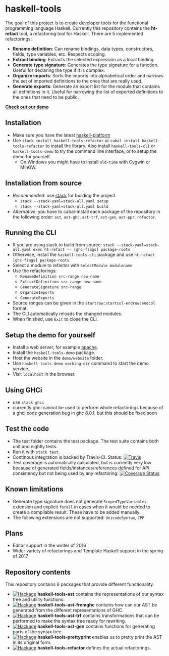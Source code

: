 # haskell-tools

The goal of this project is to create developer tools for the functional programming language Haskell. Currently this repository contains the **ht-refact** tool, a refactoring tool for Haskell. There are 5 implemented refactorings: 
  - **Rename definition**: Can rename bindings, data types, constructors, fields, type variables, etc. Respects scoping.
  - **Extract binding**: Extracts the selected expression as a local binding.
  - **Generate type signature**: Generates the type signature for a function. Useful for declaring the type if it is complex.
  - **Organize imports**: Sorts the imports into alphabetical order and narrows the set of imported definitions to the ones that are really used.
  - **Generate exports**: Generate an export list for the module that contains all definitions in it. Useful for narrowing the list of exported definitions to the ones that need to be public.

**[Check out our demo](http://haskelltools.org)**

## Installation

  - Make sure you have the latest [haskell-platform](https://www.haskell.org/platform/)
  - Use `stack install haskell-tools-refactor` or `cabal install haskell-tools-refactor` to install the library. Also install `haskell-tools-cli` or `haskell-tools-demo` to try the command line interface, or to setup the demo for yourself.
    - On Windows you might have to install `old-time` with Cygwin or MinGW.

## Installation from source

  - *Recommended*: use [stack](https://docs.haskellstack.org/en/stable/README/) for building the project
    - `stack --stack-yaml=stack-all.yaml setup`
    - `stack --stack-yaml=stack-all.yaml build`
  - *Alternative*: you have to cabal-install each package of the repository in the following order: `ast`, `ast-ghc`, `ast-trf`, `ast-gen`, `ast-ppr`, `refactor`.
  
## Running the CLI

  - If you are using stack to build from source: `stack --stack-yaml=stack-all.yaml exec ht-refact -- [ghc-flags] package-roots`
  - Otherwise, install the `haskell-tools-cli` package and use `ht-refact [ghc-flags] package-roots`.
  - Select a module to refactor with `SelectModule modulename`
  - Use the refactorings:
    - `RenameDefinition src-range new-name`
    - `ExtractDefinition src-range new-name`
    - `GenerateSignature src-range`
    - `OrganizeImports`
    - `GenerateExports`
  - Source ranges can be given in the `startrow:startcol-endrow:endcol` format.
  - The CLI automatically reloads the changed modules.
  - When finished, use `Exit` to close the CLI.

## Setup the demo for yourself

  - Install a web server, for example [apache](https://httpd.apache.org/).
  - Install the `haskell-tools-demo` package.
  - Host the website in the `demo/website` folder.
  - Use `haskell-tools-demo working-dir` command to start the demo service.
  - Visit `localhost` in the browser.

## Using GHCi

  - use `stack ghci`
  - currently ghci cannot be used to perform whole refactorings because of a ghci code generation bug in ghc 8.0.1, but this should be fixed soon

## Test the code

  - The test folder contains the test package. The test suite contains both unit and nightly tests.
  - Run it with `stack test`.
  - Continous integration is backed by Travis-CI. Status: [![Travis](https://img.shields.io/travis/haskell-tools/haskell-tools/master.svg)](https://travis-ci.org/haskell-tools/haskell-tools)
  - Test coverage is automatically calculated, but is currently very low because of generated fields/instances/references defined for API consistency but not being used by any refactoring: [![Coverage Status](https://coveralls.io/repos/github/haskell-tools/haskell-tools/badge.svg)](https://coveralls.io/github/haskell-tools/haskell-tools)

## Known limitations

  - Generate type signature does not generate `ScopedTypeVariables` extension and explicit `forall` in cases when it would be needed to create a compilable result. These have to be added manually.
  - The following extensions are not supported: `UnicodeSyntax`, `CPP`

## Plans

  - Editor support in the winter of 2016
  - Wider variety of refactorings and Template Haskell support in the spring of 2017

## Repository contents

This repository contains 6 packages that provide different functionality.
  - [![Hackage](https://img.shields.io/hackage/v/haskell-tools-ast.svg)](http://hackage.haskell.org/package/haskell-tools-ast) **haskell-tools-ast** contains the representations of our syntax tree and utility functions.
  - [![Hackage](https://img.shields.io/hackage/v/haskell-tools-ast-fromghc.svg)](http://hackage.haskell.org/package/haskell-tools-ast-fromghc) **haskell-tools-ast-fromghc** contains how can our AST be generated from the different representations of GHC.
  - [![Hackage](https://img.shields.io/hackage/v/haskell-tools-ast-trf.svg)](http://hackage.haskell.org/package/haskell-tools-ast-trf) **haskell-tools-ast-trf** contains transformations that can be performed to make the syntax tree ready for rewriting.
  - [![Hackage](https://img.shields.io/hackage/v/haskell-tools-ast-gen.svg)](http://hackage.haskell.org/package/haskell-tools-ast-gen) **haskell-tools-ast-gen** contains functions for generating parts of the syntax tree.
  - [![Hackage](https://img.shields.io/hackage/v/haskell-tools-prettyprint.svg)](http://hackage.haskell.org/package/haskell-tools-prettyprint) **haskell-tools-prettyprint** enables us to pretty print the AST in its original form.
  - [![Hackage](https://img.shields.io/hackage/v/haskell-tools-refactor.svg)](http://hackage.haskell.org/package/haskell-tools-refactor) **haskell-tools-refactor** defines the actual refactorings.
